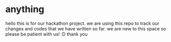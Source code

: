 # anything

hello this is for our hackathon project. we are using this repo to track our changes and codes that we have written so far. 
we are new to this space so please be patient with us! :D thank you 
